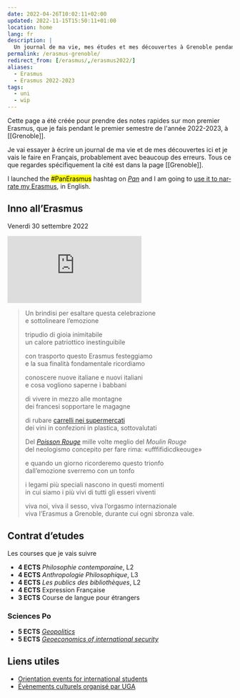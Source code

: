```yaml
---
date: 2022-04-26T10:02:11+02:00
updated: 2022-11-15T15:50:11+01:00
location: home
lang: fr
description: |
  Un journal de ma vie, mes études et mes découvertes à Grenoble pendant le premier semestre de l'année 2022/2023
permalink: /erasmus-grenoble/
redirect_from: [/erasmus/,/erasmus2022/]
aliases:
  - Erasmus
  - Erasmus 2022-2023
tags:
  - uni
  - wip
---
```

Cette page a été créée pour prendre des notes rapides sur mon premier Erasmus, que je fais pendant le premier semestre de l'année 2022-2023, à [[Grenoble]].

Je vai essayer à écrire un journal de ma vie et de mes découvertes ici et je vais le faire en Français, probablement avec beaucoup des erreurs. Tous ce que regardes spécifiquement la cité est dans la page [[Grenoble]].

<div class='blue box' lang='en'>
	I launched the <mark>#PanErasmus</mark> hashtag on <cite><a href='https://social.scambi.org' title='Pan Social'>Pan</a></cite> and I am going to <a href='https://social.scambi.org/web/tags/PanErasmus' title='“#PanErasmus” hashtag on Pan'>use it to narrate my Erasmus</a>, in English.
</div>

<h2 lang='it' id='inno'>Inno all’Erasmus</h2>

<p class='date' lang='it'><time datetime='2022-09-30T22:36:50+02:00'>Venerdì 30 settembre 2022</time></p>

<div class='embed'><iframe title='Inno all’Erasmus' src='https://p.lu/videos/embed/f7ac82f2-db06-4607-be41-b100cbae6b55' allowfullscreen='' sandbox='allow-same-origin allow-scripts allow-popups' frameborder='0'></iframe></div>

<blockquote lang='it'><p>Un brindisi per esaltare questa celebrazione<br>
e sottolineare l’emozione</p>

<p>tripudio di gioia inimitabile<br>
un calore patriottico inestinguibile</p>

<p>con trasporto questo Erasmus festeggiamo<br>
e la sua finalità fondamentale ricordiamo</p>

<p>conoscere nuove italiane e nuovi italiani<br>
e cosa vogliono saperne i babbani</p>

<p>di vivere in mezzo alle montagne<br>
dei francesi sopportare le magagne</p>

<p>di rubare <a href='https://tommi.space/grenoble-carelli.jpg' target='_blank' title='Un’immagine di noi mentre rubiamo dei carrelli in un supermercato a Grenoble'>carrelli nei supermercati</a><br>
dei vini in confezioni in plastica, sottovalutati</p>

<p>Del <cite lang='fr'><a href='https://tommi.space/notabeer#poisson-rouge' hreflang='fr' title='Il Poisson Rouge'>Poisson Rouge</a></cite> mille volte meglio del <cite lang='fr'>Moulin Rouge</cite><br>
del neologismo concepito per fare rima: <q lang='fr'>ufffifidicdkeouge</q></p>

<p>e quando un giorno ricorderemo questo trionfo<br>
dall’emozione sverremo con un tonfo</p>

<p>i legami più speciali nascono in questi momenti<br>
in cui siamo i più vivi di tutti gli esseri viventi</p>

<p>viva noi, viva il sesso, viva l’orgasmo internazionale<br>
viva l’Erasmus a Grenoble, durante cui ogni sbronza vale.</p></blockquote>

## Contrat d’etudes

Les courses que je vais suivre

- **4 ECTS** <cite>Philosophie contemporaine</cite>, L2
- **4 ECTS** <cite>Anthropologie Philosophique</cite>, L3
- **4 ECTS** <cite>Les publics des bibliothèques</cite>, L2
- **4 ECTS** Expression Française
- **3 ECTS** Course de langue pour étrangers

### Sciences Po

- **5 ECTS** <cite lang='en'><a href='http://www.sciencespo-grenoble.fr/wp-content/uploads/2022/09/Syllabus-Geopolitics-MEIER-D.pdf' hreflang='en' title='Geopolitics course syllabus'>Geopolitics</a></cite>
- **5 ECTS** <cite lang='en'><a href='http://www.sciencespo-grenoble.fr/wp-content/uploads/2021/07/CS-S1-Syllabus-Coulomb-Geoeconomics-of-international-security.pdf' hreflang='en' title='Geoeconomics of international security course syllabus'>Geoeconomics of international security</a></cite>

## Liens utiles

- [Orientation events for international students](https://international.univ-grenoble-alpes.fr/news/calendar/orientation-events-for-international-students-grenoble-707836.kjsp 'Orientation events for international students - Grenoble - International - Université Grenoble Alpes')
- [Évènements culturels organisé par UGA](https://culture.univ-grenoble-alpes.fr/menu-principal/a-propos/billetterie/billetterie-grenoble/billetterie-grenoble-674949.kjsp 'Billetterie Grenoble - L’Ouvre-boîte - La culture à l’Université Grenoble Alpes')
